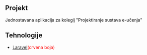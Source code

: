 ## Projekt

Jednostavana aplikacija za kolegij "Projektiranje sustava e-učenja"

## Tehnologije 

- [Laravel](https://laravel.com/)<span style="color:red;">(crvena boja)</span>





